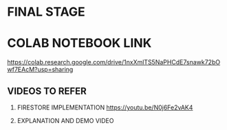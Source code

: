 # FINAL STAGE

# COLAB NOTEBOOK LINK
https://colab.research.google.com/drive/1nxXmlTS5NaPHCdE7snawk72bOwf7EAcM?usp=sharing

## VIDEOS TO REFER
1. FIRESTORE IMPLEMENTATION
https://youtu.be/N0j6Fe2vAK4

2. EXPLANATION AND DEMO VIDEO
